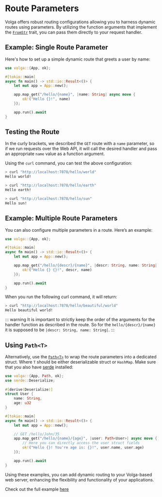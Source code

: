 # Route Parameters
Volga offers robust routing configurations allowing you to harness dynamic routes using parameters. By utilizing the function arguments that implement the [`FromStr`](https://doc.rust-lang.org/std/str/trait.FromStr.html) trait, you can pass them directly to your request handler.

## Example: Single Route Parameter

Here's how to set up a simple dynamic route that greets a user by name:
```rust
use volga::{App, ok};

#[tokio::main]
async fn main() -> std::io::Result<()> {
    let mut app = App::new();

    app.map_get("/hello/{name}", |name: String| async move {
        ok!("Hello {}!", name)
    });

    app.run().await
}
```
## Testing the Route
In the curly brackets, we described the `GET` route with a `name` parameter, so if we run requests over the Web API, it will call the desired handler and pass an appropriate `name` value as a function argument.

Using the `curl` command, you can test the above configuration:
```bash
> curl "http://localhost:7878/hello/world"
Hello world!

> curl "http://localhost:7878/hello/earth"
Hello earth!

> curl "http://localhost:7878/hello/sun"
Hello sun!
```
## Example: Multiple Route Parameters
You can also configure multiple parameters in a route. Here’s an example:
```rust
use volga::{App, ok};

#[tokio::main]
async fn main() -> std::io::Result<()> {
    let mut app = App::new();

    app.map_get("/hello/{descr}/{name}", |descr: String, name: String| async move {
        ok!("Hello {} {}!", descr, name)
    });

    app.run().await
}
```
When you run the following curl command, it will return:
```bash
> curl "http://localhost:7878/hello/beautiful/world"
Hello beautiful world!
```
::: warning
It is important to strictly keep the order of the arguments for the handler function as described in the route.
So for the `hello/{descr}/{name}` it is supposed to be `|descr: String, name: String|`.
:::

## Using `Path<T>`
Alternatively, use the [`Path<T>`](https://docs.rs/volga/latest/volga/http/endpoints/args/path/struct.Path.html) to wrap the route parameters into a dedicated struct. Where `T` should be either deserializable struct or `HashMap`. Make sure that you also have [serde](https://crates.io/crates/serde) installed:
```rust
use volga::{App, Path, ok};
use serde::Deserialize;
 
#[derive(Deserialize)]
struct User {
    name: String,
    age: u32
}

#[tokio::main]
async fn main() -> std::io::Result<()> {
    let mut app = App::new();

    // GET /hello/John/35
    app.map_get("/hello/{name}/{age}", |user: Path<User>| async move {
        // Here you can directly access the user struct fields
        ok!("Hello {}! You're age is: {}!", user.name, user.age)
    });

    app.run().await
}
```

Using these examples, you can add dynamic routing to your Volga-based web server, enhancing the flexibility and functionality of your applications.

Check out the full example [here](https://github.com/RomanEmreis/volga/blob/main/examples/route_params.rs)